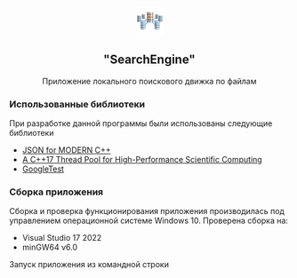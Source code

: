 <!-- PROJECT LOGO -->
<br />
<div align="center">
  <a href="https://github.com/VovaDym/Client_Server_TCP_MultiThread">
    <img src="resourse/LogoTCP.png" alt="Logo" width="50" height="50">
  </a>

<h2 align="center">"SearchEngine"</h2>

  <p align="center">
    Приложение локального поискового движка по файлам

  </p>
</div>


### <a name="Использованные-библиотеки">Использованные библиотеки</a>
При разработке данной программы были использованы следующие библиотеки
- [JSON for MODERN C++](https://github.com/nlohmann/json)
- [A C++17 Thread Pool for High-Performance Scientific Computing](https://github.com/bshoshany/thread-pool)
- [GoogleTest](https://github.com/google/googletest)

### <a name="Сборка">Сборка приложения</a>
Сборка и проверка функционирования приложения производилась под управлением операционной системе Windows 10.
Проверена сборка на:

* Visual Studio 17 2022
* minGW64 v6.0

Запуск приложения из командной строки

